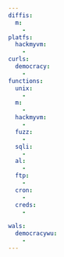 ```yaml
---
diffis:
  m:
    -
platfs:
  hackmyvm:
    -
curls:
  democracy:
    -
functions:
  unix:
    -
  m:
    -
  hackmyvm:
    -
  fuzz:
    -
  sqli:
    -
  al:
    -
  ftp:
    -
  cron:
    -
  creds:
    -

wals:
  democracywu:
    -
---
```

